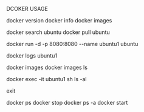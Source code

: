 DCOKER USAGE

docker version 
docker info
docker images


docker search ubuntu
docker pull ubuntu

docker run -d -p 8080:8080 --name ubuntu1 ubuntu

docker logs ubuntu1

docker images
docker images ls

docker exec -it ubuntu1 sh
ls -al

exit

docker ps
docker stop 
docker ps -a 
docker start
